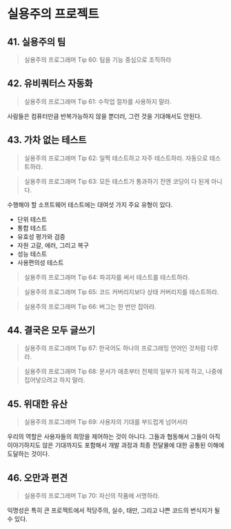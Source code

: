 # 실용주의 프로젝트

## 41. 실용주의 팀

> 실용주의 프로그래머 Tip 60: 팀을 기능 중심으로 조직하라

## 42. 유비쿼터스 자동화

> 실용주의 프로그래머 Tip 61: 수작업 절차를 사용하지 말라.

사람들은 컴퓨터만큼 반복가능하지 않을 뿐더러, 그런 것을 기대해서도 안된다.

## 43. 가차 없는 테스트

> 실용주의 프로그래머 Tip 62: 일찍 테스트하고 자주 테스트하라. 자동으로 테스트하라.

> 실용주의 프로그래머 Tip 63: 모든 테스트가 통과하기 전엔 코딩이 다 된게 아니다.

수행해야 할 소프트웨어 테스트에는 대여섯 가지 주요 유형이 있다.
* 단위 테스트
* 통합 테스트
* 유효성 평가와 검증
* 자원 고갈, 에러, 그리고 복구
* 성능 테스트
* 사용편의성 테스트

> 실용주의 프로그래머 Tip 64: 파괴자를 써서 테스트를 테스트하라.

> 실용주의 프로그래머 Tip 65: 코드 커버리지보다 상태 커버리지를 테스트하라.

> 실용주의 프로그래머 Tip 66: 버그는 한 번만 잡아라.

## 44. 결국은 모두 글쓰기

> 실용주의 프로그래머 Tip 67: 한국어도 하나의 프로그래밍 언어인 것처럼 다루라.

> 실용주의 프로그래머 Tip 68: 문서가 애초부터 전체의 일부가 되게 하고, 나중에 집어넣으려고 하지 말라.

## 45. 위대한 유산

> 실용주의 프로그래머 Tip 69: 사용자의 기대를 부드럽게 넘어서라

우리의 역할은 사용자들의 희망을 제어하는 것이 아니다. 그들과 협동해서 그들이 아직 이야기하지도 않은 기대까지도 포함해서 
개발 과정과 최종 전달물에 대한 공통된 이해에 도달하는 것이다.
 
## 46. 오만과 편견

> 실용주의 프로그래머 Tip 70: 자신의 작품에 서명하라.

익명성은 특히 큰 프로젝트에서 적당주의, 실수, 태만, 그리고 나쁜 코드의 번식지가 될 수 있다.

